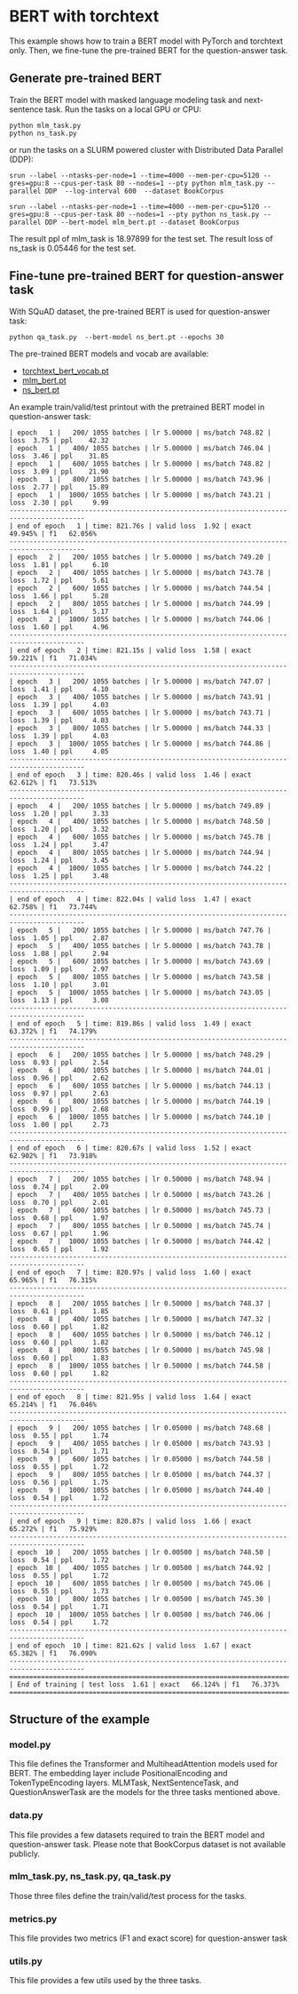 # BERT with torchtext

This example shows how to train a BERT model with PyTorch and torchtext only. Then, we fine-tune the pre-trained BERT for the question-answer task.


## Generate pre-trained BERT

Train the BERT model with masked language modeling task and next-sentence task. Run the tasks on a local GPU or CPU:

    python mlm_task.py
    python ns_task.py

or run the tasks on a SLURM powered cluster with Distributed Data Parallel (DDP):

    srun --label --ntasks-per-node=1 --time=4000 --mem-per-cpu=5120 --gres=gpu:8 --cpus-per-task 80 --nodes=1 --pty python mlm_task.py --parallel DDP  --log-interval 600  --dataset BookCorpus

    srun --label --ntasks-per-node=1 --time=4000 --mem-per-cpu=5120 --gres=gpu:8 --cpus-per-task 80 --nodes=1 --pty python ns_task.py --parallel DDP --bert-model mlm_bert.pt --dataset BookCorpus

The result ppl of mlm_task is 18.97899 for the test set.
The result loss of ns_task is 0.05446 for the test set.

## Fine-tune pre-trained BERT for question-answer task

With SQuAD dataset, the pre-trained BERT is used for question-answer task:

    python qa_task.py  --bert-model ns_bert.pt --epochs 30

The pre-trained BERT models and vocab are available:

* [torchtext_bert_vocab.pt](https://pytorch.s3.amazonaws.com/models/text/torchtext_bert_example/torchtext_bert_vocab.pt)
* [mlm_bert.pt](https://pytorch.s3.amazonaws.com/models/text/torchtext_bert_example/mlm_bert.pt)
* [ns_bert.pt](https://pytorch.s3.amazonaws.com/models/text/torchtext_bert_example/ns_bert.pt)

An example train/valid/test printout with the pretrained BERT model in question-answer task:

    | epoch   1 |   200/ 1055 batches | lr 5.00000 | ms/batch 748.82 | loss  3.75 | ppl    42.32
    | epoch   1 |   400/ 1055 batches | lr 5.00000 | ms/batch 746.04 | loss  3.46 | ppl    31.85
    | epoch   1 |   600/ 1055 batches | lr 5.00000 | ms/batch 748.82 | loss  3.09 | ppl    21.90
    | epoch   1 |   800/ 1055 batches | lr 5.00000 | ms/batch 743.96 | loss  2.77 | ppl    15.89
    | epoch   1 |  1000/ 1055 batches | lr 5.00000 | ms/batch 743.21 | loss  2.30 | ppl     9.99
    -----------------------------------------------------------------------------------------
    | end of epoch   1 | time: 821.76s | valid loss  1.92 | exact   49.945% | f1   62.056%
    -----------------------------------------------------------------------------------------
    | epoch   2 |   200/ 1055 batches | lr 5.00000 | ms/batch 749.20 | loss  1.81 | ppl     6.10
    | epoch   2 |   400/ 1055 batches | lr 5.00000 | ms/batch 743.78 | loss  1.72 | ppl     5.61
    | epoch   2 |   600/ 1055 batches | lr 5.00000 | ms/batch 744.54 | loss  1.66 | ppl     5.28
    | epoch   2 |   800/ 1055 batches | lr 5.00000 | ms/batch 744.99 | loss  1.64 | ppl     5.17
    | epoch   2 |  1000/ 1055 batches | lr 5.00000 | ms/batch 744.06 | loss  1.60 | ppl     4.96
    -----------------------------------------------------------------------------------------
    | end of epoch   2 | time: 821.15s | valid loss  1.58 | exact   59.221% | f1   71.034%
    -----------------------------------------------------------------------------------------
    | epoch   3 |   200/ 1055 batches | lr 5.00000 | ms/batch 747.07 | loss  1.41 | ppl     4.10
    | epoch   3 |   400/ 1055 batches | lr 5.00000 | ms/batch 743.91 | loss  1.39 | ppl     4.03
    | epoch   3 |   600/ 1055 batches | lr 5.00000 | ms/batch 743.71 | loss  1.39 | ppl     4.03
    | epoch   3 |   800/ 1055 batches | lr 5.00000 | ms/batch 744.33 | loss  1.39 | ppl     4.03
    | epoch   3 |  1000/ 1055 batches | lr 5.00000 | ms/batch 744.86 | loss  1.40 | ppl     4.05
    -----------------------------------------------------------------------------------------
    | end of epoch   3 | time: 820.46s | valid loss  1.46 | exact   62.612% | f1   73.513%
    -----------------------------------------------------------------------------------------
    | epoch   4 |   200/ 1055 batches | lr 5.00000 | ms/batch 749.89 | loss  1.20 | ppl     3.33
    | epoch   4 |   400/ 1055 batches | lr 5.00000 | ms/batch 748.50 | loss  1.20 | ppl     3.32
    | epoch   4 |   600/ 1055 batches | lr 5.00000 | ms/batch 745.78 | loss  1.24 | ppl     3.47
    | epoch   4 |   800/ 1055 batches | lr 5.00000 | ms/batch 744.94 | loss  1.24 | ppl     3.45
    | epoch   4 |  1000/ 1055 batches | lr 5.00000 | ms/batch 744.22 | loss  1.25 | ppl     3.48
    -----------------------------------------------------------------------------------------
    | end of epoch   4 | time: 822.04s | valid loss  1.47 | exact   62.758% | f1   73.744%
    -----------------------------------------------------------------------------------------
    | epoch   5 |   200/ 1055 batches | lr 5.00000 | ms/batch 747.76 | loss  1.05 | ppl     2.87
    | epoch   5 |   400/ 1055 batches | lr 5.00000 | ms/batch 743.78 | loss  1.08 | ppl     2.94
    | epoch   5 |   600/ 1055 batches | lr 5.00000 | ms/batch 743.69 | loss  1.09 | ppl     2.97
    | epoch   5 |   800/ 1055 batches | lr 5.00000 | ms/batch 743.58 | loss  1.10 | ppl     3.01
    | epoch   5 |  1000/ 1055 batches | lr 5.00000 | ms/batch 743.05 | loss  1.13 | ppl     3.08
    -----------------------------------------------------------------------------------------
    | end of epoch   5 | time: 819.86s | valid loss  1.49 | exact   63.372% | f1   74.179%
    -----------------------------------------------------------------------------------------
    | epoch   6 |   200/ 1055 batches | lr 5.00000 | ms/batch 748.29 | loss  0.93 | ppl     2.54
    | epoch   6 |   400/ 1055 batches | lr 5.00000 | ms/batch 744.01 | loss  0.96 | ppl     2.62
    | epoch   6 |   600/ 1055 batches | lr 5.00000 | ms/batch 744.13 | loss  0.97 | ppl     2.63
    | epoch   6 |   800/ 1055 batches | lr 5.00000 | ms/batch 744.19 | loss  0.99 | ppl     2.68
    | epoch   6 |  1000/ 1055 batches | lr 5.00000 | ms/batch 744.10 | loss  1.00 | ppl     2.73
    -----------------------------------------------------------------------------------------
    | end of epoch   6 | time: 820.67s | valid loss  1.52 | exact   62.902% | f1   73.918%
    -----------------------------------------------------------------------------------------
    | epoch   7 |   200/ 1055 batches | lr 0.50000 | ms/batch 748.94 | loss  0.74 | ppl     2.09
    | epoch   7 |   400/ 1055 batches | lr 0.50000 | ms/batch 743.26 | loss  0.70 | ppl     2.01
    | epoch   7 |   600/ 1055 batches | lr 0.50000 | ms/batch 745.73 | loss  0.68 | ppl     1.97
    | epoch   7 |   800/ 1055 batches | lr 0.50000 | ms/batch 745.74 | loss  0.67 | ppl     1.96
    | epoch   7 |  1000/ 1055 batches | lr 0.50000 | ms/batch 744.42 | loss  0.65 | ppl     1.92
    -----------------------------------------------------------------------------------------
    | end of epoch   7 | time: 820.97s | valid loss  1.60 | exact   65.965% | f1   76.315%
    -----------------------------------------------------------------------------------------
    | epoch   8 |   200/ 1055 batches | lr 0.50000 | ms/batch 748.37 | loss  0.61 | ppl     1.85
    | epoch   8 |   400/ 1055 batches | lr 0.50000 | ms/batch 747.32 | loss  0.60 | ppl     1.82
    | epoch   8 |   600/ 1055 batches | lr 0.50000 | ms/batch 746.12 | loss  0.60 | ppl     1.82
    | epoch   8 |   800/ 1055 batches | lr 0.50000 | ms/batch 745.98 | loss  0.60 | ppl     1.83
    | epoch   8 |  1000/ 1055 batches | lr 0.50000 | ms/batch 744.58 | loss  0.60 | ppl     1.82
    -----------------------------------------------------------------------------------------
    | end of epoch   8 | time: 821.95s | valid loss  1.64 | exact   65.214% | f1   76.046%
    -----------------------------------------------------------------------------------------
    | epoch   9 |   200/ 1055 batches | lr 0.05000 | ms/batch 748.68 | loss  0.55 | ppl     1.74
    | epoch   9 |   400/ 1055 batches | lr 0.05000 | ms/batch 743.93 | loss  0.54 | ppl     1.71
    | epoch   9 |   600/ 1055 batches | lr 0.05000 | ms/batch 744.58 | loss  0.55 | ppl     1.72
    | epoch   9 |   800/ 1055 batches | lr 0.05000 | ms/batch 744.37 | loss  0.56 | ppl     1.75
    | epoch   9 |  1000/ 1055 batches | lr 0.05000 | ms/batch 744.40 | loss  0.54 | ppl     1.72
    -----------------------------------------------------------------------------------------
    | end of epoch   9 | time: 820.87s | valid loss  1.66 | exact   65.272% | f1   75.929%
    -----------------------------------------------------------------------------------------
    | epoch  10 |   200/ 1055 batches | lr 0.00500 | ms/batch 748.50 | loss  0.54 | ppl     1.72
    | epoch  10 |   400/ 1055 batches | lr 0.00500 | ms/batch 744.92 | loss  0.55 | ppl     1.72
    | epoch  10 |   600/ 1055 batches | lr 0.00500 | ms/batch 745.06 | loss  0.55 | ppl     1.73
    | epoch  10 |   800/ 1055 batches | lr 0.00500 | ms/batch 745.30 | loss  0.54 | ppl     1.71
    | epoch  10 |  1000/ 1055 batches | lr 0.00500 | ms/batch 746.06 | loss  0.54 | ppl     1.72
    -----------------------------------------------------------------------------------------
    | end of epoch  10 | time: 821.62s | valid loss  1.67 | exact   65.382% | f1   76.090%
    -----------------------------------------------------------------------------------------
    =========================================================================================
    | End of training | test loss  1.61 | exact   66.124% | f1   76.373% 
    =========================================================================================

## Structure of the example

### model.py

This file defines the Transformer and MultiheadAttention models used for BERT. The embedding layer include PositionalEncoding and TokenTypeEncoding layers. MLMTask, NextSentenceTask, and QuestionAnswerTask are the models for the three tasks mentioned above.

### data.py

This file provides a few datasets required to train the BERT model and question-answer task. Please note that BookCorpus dataset is not available publicly.


### mlm_task.py, ns_task.py, qa_task.py

Those three files define the train/valid/test process for the tasks.


### metrics.py

This file provides two metrics (F1 and exact score) for question-answer task


### utils.py

This file provides a few utils used by the three tasks.
